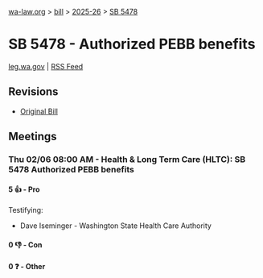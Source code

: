 [wa-law.org](/) > [bill](/bill/) > [2025-26](/bill/2025-26/) > [SB 5478](/bill/2025-26/sb/5478/)

# SB 5478 - Authorized PEBB benefits
[leg.wa.gov](https://app.leg.wa.gov/billsummary?BillNumber=5478&Year=2025&Initiative=false) | [RSS Feed](./rss.xml)

## Revisions
* [Original Bill](1/)

## Meetings
### Thu 02/06 08:00 AM - Health & Long Term Care (HLTC): SB 5478 Authorized PEBB benefits
#### 5 👍 - Pro
Testifying:
* Dave Iseminger - Washington State Health Care Authority

#### 0 👎 - Con

#### 0 ❓ - Other
